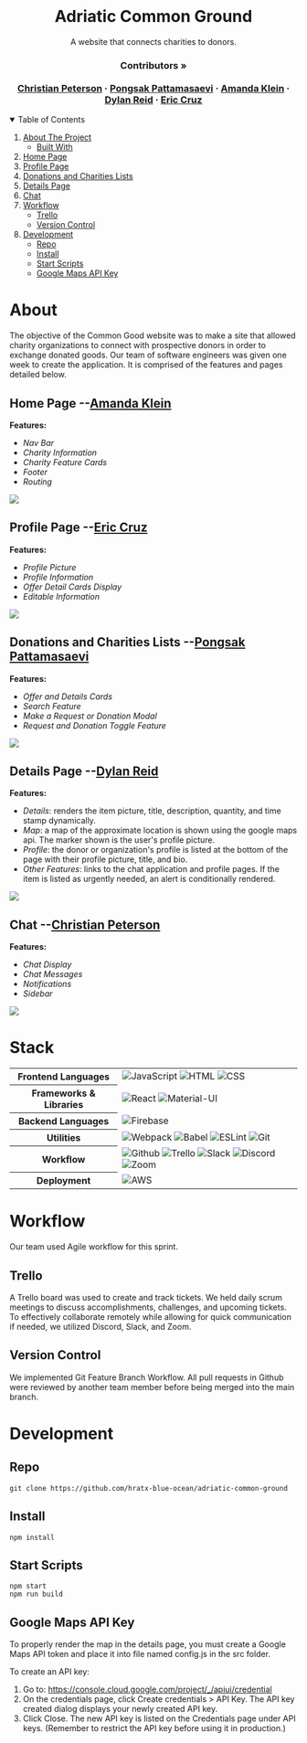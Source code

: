<br />
<p align="center">
  <h1 align="center">Adriatic Common Ground</h1>

  <p align="center">
    A website that connects charities to donors.
    <br />
    <h3 align="center">
     <strong>Contributors »</strong>
    <br />
    <br />
    <a href="https://github.com/ChrisRPeterson">Christian Peterson</a>
    ·
    <a href="https://github.com/ppattamasaevi">Pongsak Pattamasaevi</a>
    ·
    <a href="https://github.com/amandaklein1">Amanda Klein</a>
    ·
    <a href="https://github.com/dylanreid7">Dylan Reid</a>
    ·
    <a href="https://github.com/ecruz4">Eric Cruz</a>
     </h3>
  </p>
</p>

<!-- TABLE OF CONTENTS -->
<details open="open">
  <summary>Table of Contents</summary>
  <ol>
    <li>
      <a href="#about">About The Project</a>
      <ul>
        <li><a href="#stack">Built With</a></li>
      </ul>
    </li>
    <li><a href="#home-page---amanda-klein">Home Page</a></li>
    <li><a href="#profile-page---eric-cruz">Profile Page</a></li>
    <li><a href="#donations-and-charities-lists---pongsak-pattamasaevi">Donations and Charities Lists</a></li>
    <li><a href="#details-page---dylan-reid">Details Page</a></li>
    <li><a href="#chat---christian-peterson">Chat</a></li>
    <li>
     <a href="#workflow">Workflow</a>
     <ul>
      <li><a href="#trello">Trello</a></li>
      <li><a href="#version-control">Version Control</a></li>
     </ul>
    </li>
    <li>
     <a href="#development">Development</a>
     <ul>
      <li><a href="#repo">Repo</a></li>
      <li><a href="#install">Install</a></li>
      <li><a href="#start-scripts">Start Scripts</a></li>
      <li><a href="#google-maps-api-key">Google Maps API Key</a></li>
     </ul>
    </li>
  </ol>
</details>

# About
The objective of the Common Good website was to make a site that allowed charity organizations to connect with prospective donors in order to exchange donated goods.  Our team of software engineers was given one week to create the application.  It is comprised of the features and pages detailed below.

## Home Page --[Amanda Klein](https://github.com/amandaklein1)
**Features:**

  * *Nav Bar*
  * *Charity Information*
  * *Charity Feature Cards*
  * *Footer*
  * *Routing*

![](https://media.giphy.com/media/sfsgh7c7HZuJyUmQhS/giphy.gif)

  ## Profile Page --[Eric Cruz](https://github.com/ecruz4)
**Features:**

  * *Profile Picture*
  * *Profile Information*
  * *Offer Detail Cards Display*
  * *Editable Information*

![](https://media.giphy.com/media/G3BnuZbinL4YfMFMsc/giphy.gif)

  ## Donations and Charities Lists --[Pongsak Pattamasaevi](https://github.com/ppattamasaevi)
**Features:**

  * *Offer and Details Cards*
  * *Search Feature*
  * *Make a Request or Donation Modal*
  * *Request and Donation Toggle Feature*

![](https://media.giphy.com/media/vLcXs7vLscfDvj68Iu/giphy.gif)

  ## Details Page --[Dylan Reid](https://github.com/dylanreid7)
**Features:**

  * *Details*: renders the item picture, title, description, quantity, and time stamp dynamically.
  * *Map*: a map of the approximate location is shown using the google maps api.  The marker shown is the user's profile picture.
  * *Profile*: the donor or organization's profile is listed at the bottom of the page with their profile picture, title, and bio.
  * *Other Features*: links to the chat application and profile pages.  If the item is listed as urgently needed, an alert is conditionally rendered.

![](https://media.giphy.com/media/35Ymi4CExwpON31OV6/giphy.gif)

  ## Chat --[Christian Peterson](https://github.com/ChrisRPeterson)
**Features:**

  * *Chat Display*
  * *Chat Messages*
  * *Notifications*
  * *Sidebar*

![](https://media.giphy.com/media/vM3TbhQthPscHnS30J/giphy.gif)

  # Stack

<table>
  <tbody>
    <tr>
      <th>Frontend Languages</th>
      <td>
        <img alt="JavaScript" src="https://img.shields.io/badge/javascript%20-%23323330.svg?&style=for-the-badge&logo=javascript&logoColor=%23F7DF1E" />
         <img alt="HTML" src="https://img.shields.io/badge/html5%20-%23E34F26.svg?&style=for-the-badge&logo=html5&logoColor=white" />
         <img alt="CSS" src="https://img.shields.io/badge/css3%20-%231572B6.svg?&style=for-the-badge&logo=css3&logoColor=white" />
      </td>
    </tr>
    <tr>
      <th>Frameworks & Libraries</th>
      <td>
        <img alt="React" src="https://img.shields.io/badge/react%20-%2320232a.svg?&style=for-the-badge&logo=react&logoColor=%2361DAFB" />
        <img alt="Material-UI" src="https://img.shields.io/badge/-Material--UI-%230081CB?&style=for-the-badge&logo=material-ui&logoColor=white" />
      </td>
    </tr>
    <tr>
      <th>Backend Languages</th>
      <td>
        <img alt="Firebase" src="https://img.shields.io/badge/firebase%20-%23323330.svg?&style=for-the-badge&logo=firebase&logoColor=%039BE5" />
      </td>
    </tr>
    <tr>
      <th>Utilities</th>
      <td>
        <img alt="Webpack" src="https://img.shields.io/badge/webpack%20-%2320232a.svg?&style=for-the-badge&logo=webpack&logoColor=%2361DAFB" />
        <img alt="Babel" src="https://img.shields.io/badge/Babel-F9DC3e?style=for-the-badge&logo=babel&logoColor=black" />
        <img alt="ESLint" src="https://img.shields.io/badge/ESLint-4B3263?style=for-the-badge&logo=eslint&logoColor=white" />
        <img alt="Git" src="https://img.shields.io/badge/Git-F05032?style=for-the-badge&logo=git&logoColor=white" />
      </td>
    </tr>
     <tr>
      <th>Workflow</th>
      <td>
        <img alt="Github" src="https://img.shields.io/badge/GitHub-100000?style=for-the-badge&logo=github&logoColor=white"/>
        <img alt="Trello" src="https://img.shields.io/badge/Trello-%23026AA7.svg?&style=for-the-badge&logo=Trello&logoColor=white"/>
        <img alt="Slack" src="https://img.shields.io/badge/Slack-4A154B?style=for-the-badge&logo=slack&logoColor=white"/>
        <img alt="Discord" src="https://img.shields.io/badge/Discord-7289DA?style=for-the-badge&logo=discord&logoColor=white"/>
        <img alt="Zoom" src="https://img.shields.io/badge/Zoom-2D8CFF?style=for-the-badge&logo=zoom&logoColor=white"/>
      </td>
    </tr>
    <tr>
      <th>Deployment</th>
      <td>
        <img alt="AWS" src="https://img.shields.io/badge/Amazon_AWS-232F3E?style=for-the-badge&logo=amazon-aws&logoColor=white" />
      </td>
    </tr>
  </tbody>
</table>

# Workflow
Our team used Agile workflow for this sprint.

## Trello
A Trello board was used to create and track tickets.  We held daily scrum meetings to discuss accomplishments, challenges, and upcoming tickets.  To effectively collaborate remotely while allowing for quick communication if needed, we utilized Discord, Slack, and Zoom.

## Version Control
We implemented Git Feature Branch Workflow.  All pull requests in Github were reviewed by another team member before being merged into the main branch.

# Development

## Repo
`git clone https://github.com/hratx-blue-ocean/adriatic-common-ground`

## Install
`npm install`

## Start Scripts
```
npm start
npm run build
```

## Google Maps API Key

To properly render the map in the details page, you must create a Google Maps API token and place it into file named config.js in the src folder.

To create an API key:

1. Go to: https://console.cloud.google.com/project/_/apiui/credential
2. On the credentials page, click Create credentials > API Key.
    The API key created dialog displays your newly created API key.
3. Click Close.
    The new API key is listed on the Credentials page under API keys.
    (Remember to restrict the API key before using it in production.)